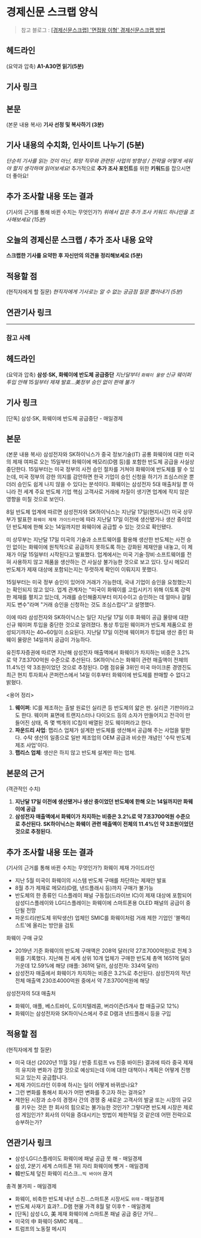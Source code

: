 # 경제신문 스크랩 양식

> 참고 블로그 : [[경제신문스크랩] '면접왕 이형' 경제신문스크랩 방법](https://blog.naver.com/miakim417/222263691915)

## 헤드라인
(요약과 압축)
**A1-A30면 읽기(5분)**

## 기사 링크


## 본문
(본문 내용 복사)
**기사 선정 및 복사하기 (3분)**

## 기사 내용의 수치화, 인사이트 나누기 (5분)
*단순히 기사를 읽는 것이 아닌, 희망 직무와 관련된 사업의 방향성 / 전략을 어떻게 세워야 할지 생각하며 읽어보세요!* 추가적으로 **추가 조사 포인트**를 위한 **키워드**를 잡으시면 더 좋아요!

## 추가 조사할 내용 또는 결과
(기사의 근거를 통해 바뀐 수치는 무엇인가?)
*위에서 잡은 추가 조사 키워드 하나만을 조사해보세요 (15분)*

## 오늘의 경제신문 스크랩 / 추가 조사 내용 요약
**스크랩한 기사를 요약한 후 자신만의 의견을 정리해보세요 (5분)**

## 적용할 점
(현직자에게 할 질문)
*현직자에게 기사로는 알 수 없는 궁금점 질문 뽑아내기 (5분)*

## 연관기사 링크

---

### 참고 사례

## 헤드라인
(요약과 압축)
**삼성·SK, 화웨이에 반도체 공급중단**
*지난달부터 `화웨이 물량` 신규 웨이퍼 투입 안해 15일부터 제재 발효…美정부 승인 없이 판매 불가*

## 기사 링크
[단독] 삼성·SK, 화웨이에 반도체 공급중단 - 매일경제

## 본문
(본문 내용 복사)
삼성전자와 SK하이닉스가 중국 정보기술(IT) 공룡 화웨이에 대한 미국의 제재 여파로 오는 15일부터 화웨이에 메모리(D램 등)를 포함한 반도체 공급을 사실상 중단한다. 15일부터는 미국 정부의 사전 승인 절차를 거쳐야 화웨이에 반도체를 팔 수 있는데, 미국 정부의 강한 의지를 감안하면 한국 기업이 승인 신청을 하기가 조심스러운 뿐더러 승인도 쉽게 나지 않을 수 있다는 분석이다. 화웨이는 삼성전자 5대 매출처일 뿐 아니라 전 세계 주요 반도체 기업 핵심 고객사로 거래에 차질이 생기면 업계에 작지 않은 영향을 미칠 것으로 보인다.

8일 반도체 업계에 따르면 삼성전자와 SK하이닉스는 지난달 17일(현지시간) 미국 상무부가 발표한 `화웨이 제재 가이드라인`에 따라 지난달 17일 이전에 생산됐거나 생산 중이었던 반도체에 한해 오는 14일까지만 화웨이에 공급할 수 있는 것으로 확인됐다.

미 상무부는 지난달 17일 미국의 기술과 소프트웨어를 활용해 생산한 반도체는 사전 승인 없이는 화웨이에 원칙적으로 공급하지 못하도록 하는 강화된 제재안을 내놓고, 이 제재가 이달 15일부터 시작된다고 발표했다. 업계에서는 미국 기술·장비·소프트웨어를 전혀 사용하지 않고 제품을 생산하는 건 사실상 불가능한 것으로 보고 있다. 당시 메모리 반도체가 제재 대상에 포함되는지는 뚜렷하게 확인이 이뤄지지 못했다.

15일부터는 미국 정부 승인이 있어야 거래가 가능한데, 국내 기업이 승인을 요청했는지는 확인되지 않고 있다. 업계 관계자는 "미국이 화웨이를 고립시키기 위해 이토록 강력한 제재를 펼치고 있는데, 거래를 승인해줄지부터 미지수이고 승인하는 데 얼마나 걸릴지도 변수"라며 "거래 승인을 신청하는 것도 조심스럽다"고 설명했다.

이에 따라 삼성전자와 SK하이닉스는 일단 지난달 17일 이후 화웨이 공급 물량에 대한 신규 웨이퍼 투입을 중단한 것으로 알려졌다. 통상 투입된 웨이퍼가 반도체 제품으로 완성되기까지는 40~60일이 소요된다. 지난달 17일 이전에 웨이퍼가 투입돼 생산 중인 화웨이 물량은 14일까지 공급이 가능하다.

유진투자증권에 따르면 지난해 삼성전자 매출액에서 화웨이가 차지하는 비중은 3.2%로 약 7조3700억원 수준으로 추산된다. SK하이닉스는 화웨이 관련 매출액이 전체의 11.4%인 약 3조원이었던 것으로 추정된다. D램 점유율 3위인 미국 마이크론 경영진도 최근 현지 투자회사 콘퍼런스에서 14일 이후부터 화웨이에 반도체를 판매할 수 없다고 밝혔다.

<용어 정리>
1. **웨이퍼**: IC를 제조하는 출발 원료인 실리콘 등 반도체의 얇은 판. 실리콘 기판이라고도 한다. 웨이퍼 표면에 트랜지스터나 다이오드 등의 소자가 만들어지고 전극이 만들어진 상태, 즉 몇 백개의 IC칩이 배열된 것도 웨이퍼라고 한다.
2. **파운드리 사업**: 팹리스 업체가 설계한 반도체를 생산해서 공급해 주는 사업을 말한다. 수탁 생산의 일종으로 일반 제조업의 OEM 공급과 비슷한 개념인 '수탁 반도체 제조 사업'이다.
3. **팹리스 업체**: 생산은 하지 않고 반도체 설계만 하는 업체.

## 본문의 근거
(객관적인 수치)
1. **지난달 17일 이전에 생산됐거나 생산 중이었던 반도체에 한해 오는 14일까지만 화웨이에 공급**
2. **삼성전자 매출액에서 화웨이가 차지하는 비중은 3.2%로 약 7조3700억원 수준으로 추산된다. SK하이닉스는 화웨이 관련 매출액이 전체의 11.4%인 약 3조원이었던 것으로 추정된다.**

## 추가 조사할 내용 또는 결과
(기사의 근거를 통해 바뀐 수치는 무엇인가?)
화웨이 제재 가이드라인
- 지난 5월 미국이 화웨이의 시스템 반도체 구매를 차단하는 제재안 발표
- 8월 추가 제재로 메모리(D램, 낸드플래시 등)까지 구매가 불가능
- 반도체의 한 종류인 디스플레이 패널 구동칩(드라이브 IC)이 제재 대상에 포함되어 삼성디스플레이와 LG디스플레이는 화웨이에 스마트폰용 OLED 패널의 공급이 중단될 전망
- 파운드리(반도체 위탁생산) 업체인 SMIC를 화웨이처럼 거래 제한 기업인 '블랙리스트'에 올리는 방안을 검토

화웨이 구매 규모
- 2019년 기준 화웨이의 반도체 구매액은 208억 달러(약 27조7000억원)로 전체 3위를 기록했다. 지난해 전 세계 상위 10개 업체가 구매한 반도체 총액 1651억 달러 가운데 12.59%에 해당 (애플: 361억 달러, 삼성전자: 334억 달러)
- 삼성전자 매출에서 화웨이가 차지하는 비중은 3.2%로 추산된다. 삼성전자의 작년 전체 매출액 230조4000억원 중에서 약 7조3700억원에 해당

삼성전자의 5대 매출처
- 화웨이, 애플, 베스트바이, 도이치텔레콤, 버라이즌(5개사 합 매출규모 12%)
- 화웨이는 삼성전자와 SK하이닉스에서 주로 D램과 낸드플래시 등을 구입

## 적용할 점
(현직자에게 할 질문)
- 미국 대선 (2020년 11월 3일 / 반중 트럼프 vs 친중 바이든) 결과에 따라 중국 제재의 유지와 변화가 강할 것으로 예상되는데 이에 대한 대책이나 계획은 어떻게 진행되고 있는지 궁금합니다.
- 제재 가이드라인 이후에 하시는 일이 어떻게 바뀌셨나요?
- 그런 변화를 통해서 회사가 어떤 변화를 주고자 하는 걸까요?
- 제한된 시장과 소수의 경쟁사 간의 경쟁 중 새로운 고객사의 발굴 또는 시장의 규모를 키우는 것은 한 회사의 힘으로는 불가능한 것인가? 그렇다면 반도체 시장은 제로섬 게임인가? 회사의 이익을 증대시키는 방법이 제한적일 것 같은데 어떤 전략으로 승부하는가?

## 연관기사 링크
- 삼성·LG디스플레이도 화웨이에 패널 공급 못 해 - 매일경제
- 삼성, 2분기 세계 스마트폰 1위 자리 화웨이에 뺏겨 - 매일경제
- 韓반도체 덮친 화웨이 리스크…`빅 바이어` 끊겨

 충격 불가피 - 매일경제
- 화웨이, 비축한 반도체 내년 소진…스마트폰 시장서도 `위태` - 매일경제
- 반도체 사재기 효과?…D램 현물 가격 8월 말 이후↑ - 매일경제
- [단독] 삼성·LG, 美 제재 화웨이에 스마트폰 패널 공급 중단 가닥…
- 미국의 中 화웨이·SMIC 제재…
- 트럼프의 노동절 메시지


